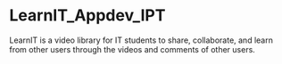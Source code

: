 # LearnIT_Appdev_IPT
LearnIT is a video library for IT students to share, collaborate, and learn from other users through the videos and comments of other users.
